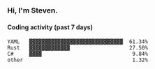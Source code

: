 ### Hi, I'm Steven.

#### Coding activity (past 7 days)
```
YAML   ▓▓▓▓▓▓▓▓▓▓▓▓▓▓▓▓▓▓▓▓▓▓▓▓▓▓▓▓▓▓  61.34%
Rust   ▓▓▓▓▓▓▓▓▓▓▓▓▓                   27.50%
C#     ▓▓▓▓                             9.84%
other                                   1.32%
```
